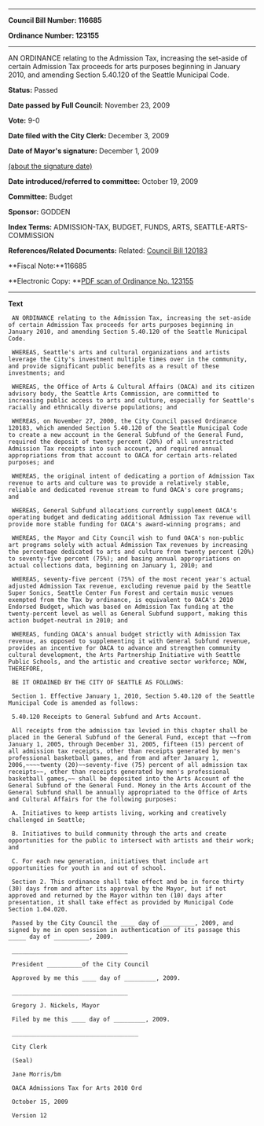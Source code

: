

********

**Council Bill Number: 116685**
   
**Ordinance Number: 123155**
********

 AN ORDINANCE relating to the Admission Tax, increasing the set-aside of certain Admission Tax proceeds for arts purposes beginning in January 2010, and amending Section 5.40.120 of the Seattle Municipal Code.

**Status:** Passed
   
**Date passed by Full Council:** November 23, 2009
   
**Vote:** 9-0
   
**Date filed with the City Clerk:** December 3, 2009
   
**Date of Mayor's signature:** December 1, 2009
   
[(about the signature date)](/~public/approvaldate.htm)
   
   
   
**Date introduced/referred to committee:** October 19, 2009
   
**Committee:** Budget
   
**Sponsor:** GODDEN
   
   
**Index Terms:** ADMISSION-TAX, BUDGET, FUNDS, ARTS, SEATTLE-ARTS-COMMISSION

**References/Related Documents:** Related: [Council Bill 120183](http://clerk.ci.seattle.wa.us/~scripts/nph-brs.exe?s1=&s3=&s4=120183&s2=&s5=&Sect4=and&l=20&Sect2=THESON&Sect3=PLURON&Sect5=CBOR1&Sect6=HITOFF&d=CBOR&p=1&u=%2F~public%2Fcbor1.htm&r=0&f=S)

**Fiscal Note:**116685

**Electronic Copy: **[PDF scan of Ordinance No. 123155](/~archives/Ordinances/Ord_123155.pdf)

********

**Text**
   
```
 AN ORDINANCE relating to the Admission Tax, increasing the set-aside of certain Admission Tax proceeds for arts purposes beginning in January 2010, and amending Section 5.40.120 of the Seattle Municipal Code.

 WHEREAS, Seattle's arts and cultural organizations and artists leverage the City's investment multiple times over in the community, and provide significant public benefits as a result of these investments; and

 WHEREAS, the Office of Arts & Cultural Affairs (OACA) and its citizen advisory body, the Seattle Arts Commission, are committed to increasing public access to arts and culture, especially for Seattle's racially and ethnically diverse populations; and

 WHEREAS, on November 27, 2000, the City Council passed Ordinance 120183, which amended Section 5.40.120 of the Seattle Municipal Code to create a new account in the General Subfund of the General Fund, required the deposit of twenty percent (20%) of all unrestricted Admission Tax receipts into such account, and required annual appropriations from that account to OACA for certain arts-related purposes; and

 WHEREAS, the original intent of dedicating a portion of Admission Tax revenue to arts and culture was to provide a relatively stable, reliable and dedicated revenue stream to fund OACA's core programs; and

 WHEREAS, General Subfund allocations currently supplement OACA's operating budget and dedicating additional Admission Tax revenue will provide more stable funding for OACA's award-winning programs; and

 WHEREAS, the Mayor and City Council wish to fund OACA's non-public art programs solely with actual Admission Tax revenues by increasing the percentage dedicated to arts and culture from twenty percent (20%) to seventy-five percent (75%); and basing annual appropriations on actual collections data, beginning on January 1, 2010; and

 WHEREAS, seventy-five percent (75%) of the most recent year's actual adjusted Admission Tax revenue, excluding revenue paid by the Seattle Super Sonics, Seattle Center Fun Forest and certain music venues exempted from the Tax by ordinance, is equivalent to OACA's 2010 Endorsed Budget, which was based on Admission Tax funding at the twenty-percent level as well as General Subfund support, making this action budget-neutral in 2010; and

 WHEREAS, funding OACA's annual budget strictly with Admission Tax revenue, as opposed to supplementing it with General Subfund revenue, provides an incentive for OACA to advance and strengthen community cultural development, the Arts Partnership Initiative with Seattle Public Schools, and the artistic and creative sector workforce; NOW, THEREFORE,

 BE IT ORDAINED BY THE CITY OF SEATTLE AS FOLLOWS:

 Section 1. Effective January 1, 2010, Section 5.40.120 of the Seattle Municipal Code is amended as follows:

 5.40.120 Receipts to General Subfund and Arts Account.

 All receipts from the admission tax levied in this chapter shall be placed in the General Subfund of the General Fund, except that ~~from January 1, 2005, through December 31, 2005, fifteen (15) percent of all admission tax receipts, other than receipts generated by men's professional basketball games, and from and after January 1, 2006,~~~~twenty (20)~~seventy-five (75) percent of all admission tax receipts~~, other than receipts generated by men's professional basketball games,~~ shall be deposited into the Arts Account of the General Subfund of the General Fund. Money in the Arts Account of the General Subfund shall be annually appropriated to the Office of Arts and Cultural Affairs for the following purposes:

 A. Initiatives to keep artists living, working and creatively challenged in Seattle;

 B. Initiatives to build community through the arts and create opportunities for the public to intersect with artists and their work; and

 C. For each new generation, initiatives that include art opportunities for youth in and out of school.

 Section 2. This ordinance shall take effect and be in force thirty (30) days from and after its approval by the Mayor, but if not approved and returned by the Mayor within ten (10) days after presentation, it shall take effect as provided by Municipal Code Section 1.04.020.

 Passed by the City Council the ____ day of _________, 2009, and signed by me in open session in authentication of its passage this _____ day of __________, 2009.

 _________________________________

 President __________of the City Council

 Approved by me this ____ day of _________, 2009.

 _________________________________

 Gregory J. Nickels, Mayor

 Filed by me this ____ day of _________, 2009.

 ____________________________________

 City Clerk

 (Seal)

 Jane Morris/bm

 OACA Admissions Tax for Arts 2010 Ord

 October 15, 2009

 Version 12

```
